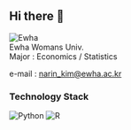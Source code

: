 ## Hi there 👋

![Ewha](https://img.shields.io/badge/Ewha-00462A?style=for-the-badge&logo=Ewha&logoColor=white)  
Ewha Womans Univ.  
Major : Economics / Statistics  
  
e-mail : narin_kim@ewha.ac.kr  


### Technology Stack  
![Python](https://img.shields.io/badge/python-3670A0?style=for-the-badge&logo=python&logoColor=ffdd54)
![R](https://img.shields.io/badge/r-%23276DC3.svg?style=for-the-badge&logo=r&logoColor=white)

